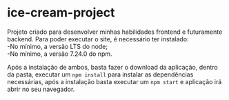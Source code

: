 # ice-cream-project
Projeto criado para desenvolver minhas habilidades frontend e futuramente backend.
Para poder executar o site, é necessário ter instalado:<br>
-No mínimo, a versão LTS do node;<br>
-No mínimo, a versão 7.24.0 do npm.

Após a instalação de ambos, basta fazer o download da aplicação, dentro da pasta,
executar um `npm install` para instalar as dependências necessárias, após a instalação
basta executar um `npm start` e aplicação irá abrir no seu navegador.

